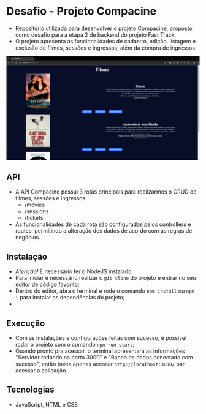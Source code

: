 # Desafio - Projeto Compacine

- Repositório utilizada para desenvolver o projeto Compacine, proposto como desafio para a etapa 2 de backend do projeto Fast Track.
- O projeto apresenta as funcionalidades de cadastro, edição, listagem e exclusão de filmes, sessões e ingressos, além da compra de ingressos:
<img src="./image/model.png">

## API
- A API Compacine possui 3 rotas principais para realizarmos o CRUD de filmes, sessões e ingressos:
    - /movies
    - /sessions
    - /tickets
- As funcionalidades de cada rota são configuradas pelos controllers e routes, permitindo a alteração dos dados de acordo com as regras de negócios.

## Instalação
- *Atenção!* É necessário ter o NodeJS instalado.
- Para iniciar é necessário realizar o `git clone` do projeto e entrar no seu editor de código favorito;
- Dentro do editor, abra o terminal e rode o comando `npm install` ou `npm i` para instalar as dependências do projeto;
- 

## Execução
- Com as instalações e configurações feitas com sucesso, é possível rodar o projeto com o comando `npm run start`;
- Quando pronto pra acessar, o terminal apresentará as informações "Servidor rodando na porta 3000" e "Banco de dados conectado com sucesso", então basta apenas acessar `http://localhost:3000/` par acessar a aplicação.

## Tecnologias
- JavaScript, HTML e CSS
